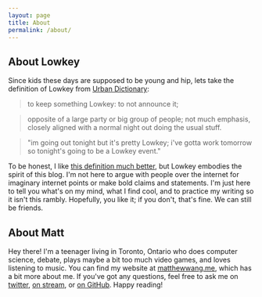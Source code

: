 ```yaml
---
layout: page
title: About
permalink: /about/
---
```


## About Lowkey

Since kids these days are supposed to be young and hip, lets take the definition of Lowkey from [Urban Dictionary](http://www.urbandictionary.com/define.php?term=low+key&defid=1312270):

> to keep something Lowkey: to not announce it;

> opposite of a large party or big group of people; not much emphasis, closely aligned with a normal night out doing the usual stuff.

> "im going out tonight but it's pretty Lowkey; i've gotta work tomorrow so tonight's going to be a Lowkey event."

To be honest, I like [this definition much better](http://www.urbandictionary.com/define.php?term=low+key&defid=2721080), but Lowkey embodies the spirit of this blog. I'm not here to argue with people over the internet for imaginary internet points or make bold claims and statements. I'm just here to tell you what's on my mind, what I find cool, and to practice my writing so it isn't this rambly. Hopefully, you like it; if you don't, that's fine. We can still be friends.

## About Matt

Hey there! I'm a teenager living in Toronto, Ontario who does computer science, debate, plays maybe a bit too much video games, and loves listening to music. You can find my website at [matthewwang.me](http://matthewwang.me), which has a bit more about me. If you've got any questions, feel free to ask me on [twitter](http://twitter.com/malsf21), [on stream](http://twitch.tv/malsf21), or [on GitHub](http://github.com/malsf21). Happy reading!
